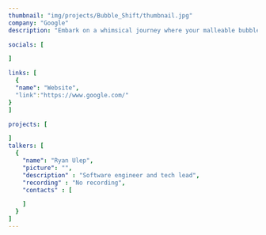 ```yaml
---
thumbnail: "img/projects/Bubble_Shift/thumbnail.jpg"
company: "Google"
description: "Embark on a whimsical journey where your malleable bubble gum avatar masters the art of transformation, morphing into various forms to navigate a world where the environment itself guides your path. Discover the enchanting mechanics of shape-shifting as you adapt to the ever-changing landscapes, turning each twist and turn into an adventure that tests the limits of your bubble-gummed ingenuity."

socials: [

]

links: [
  {
  "name": "Website",
  "link":"https://www.google.com/"
}
]

projects: [

]
talkers: [
  {
    "name": "Ryan Ulep",
    "picture": "",
    "description" : "Software engineer and tech lead",
    "recording" : "No recording",
    "contacts" : [

    ]
  }
]
---
```

